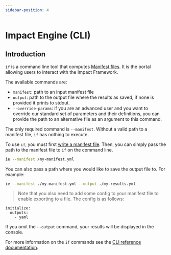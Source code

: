 ```yaml
---
sidebar-position: 4
---
```


# Impact Engine (CLI)

## Introduction

`if` is a command line tool that computes [Manifest files](manifest-file.md).
It is the portal allowing users to interact with the Impact Framework.

The available commands are:

- `manifest`: path to an input manifest file
- `output`: path to the output file where the results as saved, if none is provided it prints to stdout.
- `--override-params`: if you are an advanced user and you want to override our standard set of parameters and their definitions, you can provide the path to an alternative file as an argument to this command.

The only required command is `--manifest`. Without a valid path to a manifest file, `if` has nothing to execute.

To use `if`, you must first [write a manifest file](../users/how-to-write-manifests.md). Then, you can simply pass the path to the manifest file to `if` on the command line. 

```sh
ie --manifest /my-manifest.yml
```

You can also pass a path where you would like to save the output file to. For example:

```sh
ie --manifest ./my-manifest.yml --output ./my-results.yml
```

> Note that you also need to add some config to your manifest file to enable exporting to a file. The config is as follows:
```
initialize:
  outputs:
    - yaml
```



If you omit the `--output` command, your results will be displayed in the console.

For more information on the `if` commands see the [CLI reference documentation](../reference/cli.md).
